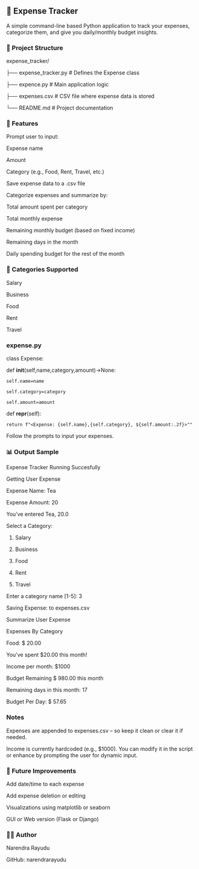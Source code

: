 ## 💸 Expense Tracker

A simple command-line based Python application to track your expenses, categorize them, and give you daily/monthly budget insights.

### 📂 Project Structure

expense_tracker/

├── expense_tracker.py    # Defines the Expense class

├── expence.py            # Main application logic

├── expenses.csv          # CSV file where expense data is stored

└── README.md             # Project documentation

### 🚀 Features
Prompt user to input:

Expense name

Amount

Category (e.g., Food, Rent, Travel, etc.)

Save expense data to a .csv file

Categorize expenses and summarize by:

Total amount spent per category

Total monthly expense

Remaining monthly budget (based on fixed income)

Remaining days in the month

Daily spending budget for the rest of the month

### 🧾 Categories Supported

Salary

Business

Food

Rent

Travel

### expense.py

class Expense:

  def __init__(self,name,category,amount)->None:
  
    self.name=name
    
    self.category=category
    
    self.amount=amount
  
  def __repr__(self):
  
    return f"<Expense: {self.name},{self.category}, ${self.amount:.2f}>""
        

Follow the prompts to input your expenses.

### 📊 Output Sample

Expense Tracker Running Succesfully

Getting User Expense

Expense Name: Tea

Expense Amount: 20

You’ve entered Tea, 20.0

Select a Category:

1. Salary

2. Business

3. Food

4. Rent

5. Travel

Enter a category name [1-5]: 3

Saving Expense: <Expense name=Tea, amount=20.0, category=Food> to expenses.csv

Summarize User Expense

Expenses By Category

Food: $ 20.00

You’ve spent $20.00 this month!

Income per month: $1000

Budget Remaining $ 980.00 this month

Remaining days in this month: 17

Budget Per Day: $ 57.65

### Notes

Expenses are appended to expenses.csv – so keep it clean or clear it if needed.

Income is currently hardcoded (e.g., $1000). You can modify it in the script or enhance by prompting the user for dynamic input.

### 📌 Future Improvements

Add date/time to each expense

Add expense deletion or editing

Visualizations using matplotlib or seaborn

GUI or Web version (Flask or Django)

### 🧑‍💻 Author
Narendra Rayudu

GitHub: narendrarayudu

